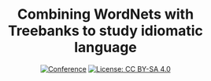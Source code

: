 <div align="center">
 
# Combining WordNets with Treebanks to study idiomatic language

[![Conference](https://img.shields.io/badge/conference-GWC--2023-blue.svg)](https://www.hitz.eus/gwc2023/)
[![License: CC BY-SA 4.0](https://img.shields.io/badge/License-CC%20BY--SA%204.0-lightgrey.svg)](https://creativecommons.org/licenses/by-sa/4.0/)

</div>
